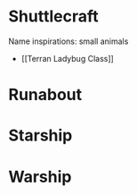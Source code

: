 # Shuttlecraft
Name inspirations: small animals
- [[Terran Ladybug Class]]
# Runabout
# Starship
# Warship